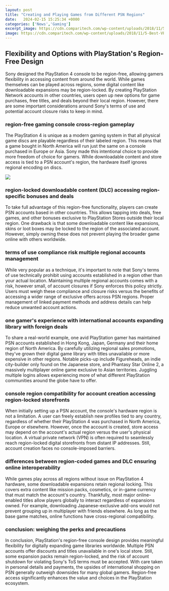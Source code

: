 ```yaml
---
layout: post
title: "Creating and Playing Games from Different PSN Regions"
date:   2024-02-15 15:25:34 +0000
categories: ['News','Gaming']
excerpt_image: https://cdn.comparitech.com/wp-content/uploads/2018/11/5-Best-VPNs-for-PS4-or-PS3-1.jpg
image: https://cdn.comparitech.com/wp-content/uploads/2018/11/5-Best-VPNs-for-PS4-or-PS3-1.jpg
---
```


## Flexibility and Options with PlayStation's Region-Free Design  
Sony designed the PlayStation 4 console to be region-free, allowing gamers flexibility in accessing content from around the world. While games themselves can be played across regions, some digital content like downloadable expansions may be region-locked. By creating PlayStation Network accounts in other countries, users open up new options for game purchases, free titles, and deals beyond their local region. However, there are some important considerations around Sony's terms of use and potential account closure risks to keep in mind.
### **region-free gaming console** **cross-region gameplay**
The PlayStation 4 is unique as a modern gaming system in that all physical game discs are playable regardless of their labeled region. This means that a game bought in North America will run just the same on a console purchased in Europe or Asia. Sony made this intentional choice to provide more freedom of choice for gamers. While downloadable content and store access is tied to a PSN account's region, the hardware itself ignores regional encoding on discs.

![](https://cdn.comparitech.com/wp-content/uploads/2018/11/5-Best-VPNs-for-PS4-or-PS3-1.jpg)
### **region-locked downloadable content (DLC)** **accessing region-specific bonuses and deals** 
To take full advantage of this region-free functionality, players can create PSN accounts based in other countries. This allows tapping into deals, free games, and other bonuses exclusive to PlayStation Stores outside their local region. One drawback is that some downloadable content like expansions, skins or loot boxes may be locked to the region of the associated account. However, simply owning these does not prevent playing the broader game online with others worldwide.
### **terms of use compliance risk** **multiple regional accounts management**
While very popular as a technique, it's important to note that Sony's terms of use technically prohibit using accounts established in a region other than your actual location. Maintaining multiple regional accounts comes with a risk, however small, of account closures if Sony enforces this policy strictly. Users must weigh these compliance and closure risks versus the benefits of accessing a wider range of exclusive offers across PSN regions. Proper management of linked payment methods and address details can help reduce unwanted account actions.
### **one gamer's experience with international accounts** **expanding library with foreign deals**
To share a real-world example, one avid PlayStation gamer has maintained PSN accounts established in Hong Kong, Japan, Germany and their home region of North America. By carefully utilizing regional sales promotions, they've grown their digital game library with titles unavailable or more expensive in other regions. Notable picks-up include Figureheads, an indie city-builder only found on the Japanese store, and Phantasy Star Online 2, a massively multiplayer online game exclusive to Asian territories. Juggling multiple logins allows experiencing more of what different PlayStation communities around the globe have to offer.
### **console region compatibility for account creation** **accessing region-locked storefronts**
When initially setting up a PSN account, the console's hardware region is not a limitation. A user can freely establish new profiles tied to any country, regardless of whether their PlayStation 4 was purchased in North America, Europe or elsewhere. However, once the account is created, store access may depend on the account's actual region versus the user's physical location. A virtual private network (VPN) is often required to seamlessly reach region-locked digital storefronts from distant IP addresses. Still, account creation faces no console-imposed barriers.
### **differences between region-coded games and DLC** **ensuring online interoperability**  
While games play across all regions without issue on PlayStation 4 hardware, some downloadable expansions retain regional locking. This covers extra content like mission packs, cosmetics, or in-game currency that must match the account's country. Thankfully, most major online-enabled titles allow players globally to interact regardless of expansions owned. For example, downloading Japanese-exclusive add-ons would not prevent grouping up in multiplayer with friends elsewhere. As long as the base game matches, online functions have cross-regional compatibility.
### **conclusion: weighing the perks and precautions**
In conclusion, PlayStation's region-free console design provides meaningful flexibility for digitally expanding game libraries worldwide. Multiple PSN accounts offer discounts and titles unavailable in one's local store. Still, some expansion packs remain region-locked, and the risk of account shutdown for violating Sony's ToS terms must be accepted. With care taken in personal details and payments, the upsides of international shopping on PSN generally outweigh downsides for many global gamers. Region-free access significantly enhances the value and choices in the PlayStation ecosystem.